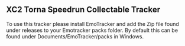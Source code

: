 ## XC2 Torna Speedrun Collectable Tracker

To use this tracker please install EmoTracker and add the Zip file found under releases to your Emotracker packs folder. By default this can be found under Documents/EmoTracker/packs in Windows.